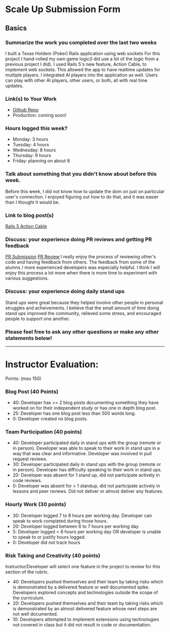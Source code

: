 # Scale Up Submission Form

## Basics

### Summarize the work you completed over the last two weeks
I built a Texas Holdem (Poker) Rails application using web sockets
For this project I hand-rolled my own game logic(I did use a lot of the logic
from a previous project I did). I used Rails 5's new feature, Action Cable, to
implement web sockets. This allowed the app to have realtime updates for multiple
players. I integrated AI players into the application as well. Users can play with
other AI players, other users, or both, all with real time updates.

### Link(s) to Your Work

 - [Github Repo]("https://github.com/chadellison/texas_holdem")
 - Production: coming soon!

### Hours logged this week?

- Monday: 3 hours
- Tuesday: 4 hours
- Wednesday: 8 hours
- Thursday: 9 hours
- Friday: planning on about 8


### Talk about something that you didn't know about before this week.
Before this week, I did not know how to update the dom on just on particular user's
connection. I enjoyed figuring out how to do that, and it was easier than I thought
it would be.

### Link to blog post(s)
[Rails 5 Action Cable]("http://chadellison.github.io/jekyll/update/2016/07/29/Rails-5-ActionCable.html")

### Discuss: your experience doing PR reviews and getting PR feedback
[PR Submission]("https://github.com/chadellison/texas_holdem/pull/22")
[PR Review]("https://github.com/kamiboers/twobert/pull/1/files")
I really enjoy the process of reviewing other's code and having feedback from others. The feedback from
some of the alumns / more experienced developers was especially helpful. I think I will enjoy this process
a lot more when there is more time to experiment with various suggestions.

### Discuss: your experience doing daily stand ups
Stand ups were great because they helped involve other people in personal struggles and acheivements.
I believe that the small amount of time doing stand ups improved the community, relieved some stress,
and encouraged people to support one another.
### Please feel free to ask any other questions or make any other statements below!

-----

# Instructor Evaluation:

Points: (max 150)

### Blog Post (40 Points)  
  * 40: Developer has >= 2 blog posts documenting something they have worked on for their independent study or has one in depth blog post.
  * 25: Developer has one blog post less than 500 words long.
  * 0: Developer created no blog posts.

### Team Participation (40 points)

  * 40: Developer participated daily in stand ups with the group (remote or in person). Developer was able to speak to their work in stand ups in a way that was clear and informative. Developer was involved in pull request reviews.
  * 30: Developer participated daily in stand ups with the group (remote or in person). Developer has difficulty speaking to their work in stand ups.
  * 20: Developer was absent for 1 stand up, did not participate actively in code reviews.
  * 0: Developer was absent for > 1 standup, did not participate actively in lessons and peer reviews. Did not deliver or almost deliver any features.

### Hourly Work (30 points)

  * 30: Developer logged 7 to 8 hours per working day. Developer can speak to work completed during those hours.
  * 20: Developer logged between 6 to 7 hours per working day
  * 5: Developer logged < 6 hours per working day OR developer is unable to speak to or justify hours logged.
  * 0: Developer did not track hours

### Risk Taking and Creativity (40 points)

  Instructor/Developer will select one feature in the project to review for this section of the rubric.

  * 40: Developers pushed themselves and their team by taking risks which is demonstrated by a delivered feature or well documented spike. Developers explored concepts and technologies outside the scope of the curriculum.
  * 20: Developers pushed themselves and their team by taking risks which is demonstrated by an almost delivered feature whose next steps are not well documented.
  * 10: Developers attempted to implement extensions using technologies not covered in class but it did not result in code or documentation.
